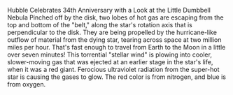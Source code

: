 Hubble Celebrates 34th Anniversary with a Look at the Little Dumbbell Nebula 
 Pinched off by the disk, two lobes of hot gas are escaping from the top and bottom of the "belt," along the star's rotation axis that is perpendicular to the disk. They are being propelled by the hurricane-like outflow of material from the dying star, tearing across space at two million miles per hour. That's fast enough to travel from Earth to the Moon in a little over seven minutes! This torrential "stellar wind" is plowing into cooler, slower-moving gas that was ejected at an earlier stage in the star's life, when it was a red giant. Ferocious ultraviolet radiation from the super-hot star is causing the gases to glow. The red color is from nitrogen, and blue is from oxygen.